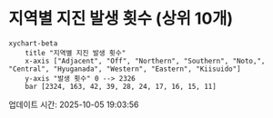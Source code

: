 # 지역별 지진 발생 횟수 (상위 10개)

```mermaid
xychart-beta
    title "지역별 지진 발생 횟수"
    x-axis ["Adjacent", "Off", "Northern", "Southern", "Noto,", "Central", "Hyuganada", "Western", "Eastern", "Kiisuido"]
    y-axis "발생 횟수" 0 --> 2326
    bar [2324, 163, 42, 39, 28, 24, 17, 16, 15, 11]
```

업데이트 시간: 2025-10-05 19:03:56
